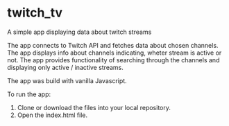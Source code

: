 # twitch_tv
A simple app displaying data about twitch streams

The app connects to Twitch API and fetches data about chosen channels. The app displays info about channels indicating, wheter stream is active or not.
The app provides functionality of searching through the channels and displaying only active / inactive streams.

The app was build with vanilla Javascript.

To run the app:
1. Clone or download the files into your local repository.
2. Open the index.html file.
